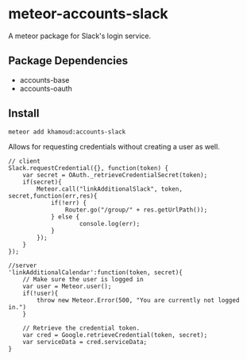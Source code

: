 meteor-accounts-slack
=====================

A meteor package for Slack's login service.

Package Dependencies
--------------------

* accounts-base
* accounts-oauth

Install
-------
```
meteor add khamoud:accounts-slack
```

Allows for requesting credentials without creating a user as well.

```
// client
Slack.requestCredential({}, function(token) {
    var secret = OAuth._retrieveCredentialSecret(token);
    if(secret){
        Meteor.call("linkAdditionalSlack", token, secret,function(err,res){
            if(!err) {
                Router.go("/group/" + res.getUrlPath());
            } else {
                    console.log(err);
            }
        });
    }
});

//server
'linkAdditionalCalendar':function(token, secret){
    // Make sure the user is logged in
    var user = Meteor.user();
    if(!user){
        throw new Meteor.Error(500, "You are currently not logged in.")
    }

    // Retrieve the credential token.
    var cred = Google.retrieveCredential(token, secret);
    var serviceData = cred.serviceData;
}
```
